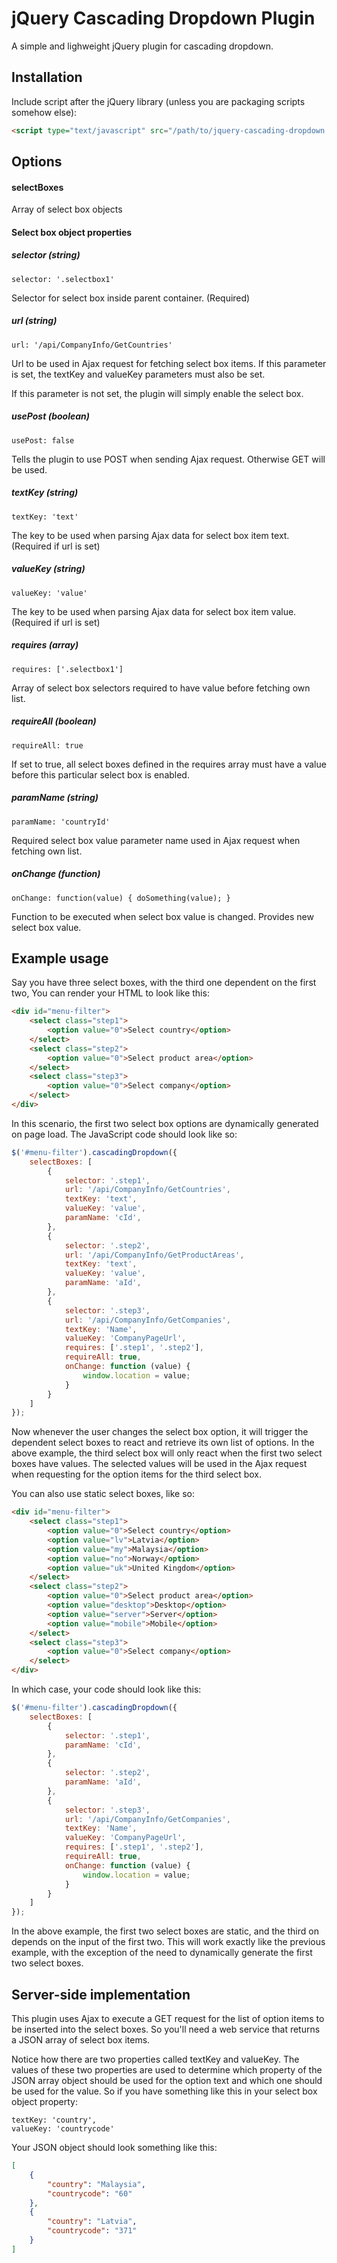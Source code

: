 # jQuery Cascading Dropdown Plugin

A simple and lighweight jQuery plugin for cascading dropdown.

## Installation

Include script after the jQuery library (unless you are packaging scripts somehow else):

```html
<script type="text/javascript" src="/path/to/jquery-cascading-dropdown.js"></script>
```

## Options

#### selectBoxes

Array of select box objects

#### Select box object properties

##### selector (string)

    selector: '.selectbox1'

Selector for select box inside parent container. (Required)

##### url (string)

    url: '/api/CompanyInfo/GetCountries'

Url to be used in Ajax request for fetching select box items. If this parameter is set,
the textKey and valueKey parameters must also be set.

If this parameter is not set, the plugin will simply enable the select box.

##### usePost (boolean)

    usePost: false

Tells the plugin to use POST when sending Ajax request. Otherwise GET will be used.

##### textKey (string)

    textKey: 'text'

The key to be used when parsing Ajax data for select box item text. (Required if url is set)

##### valueKey (string)

    valueKey: 'value'

The key to be used when parsing Ajax data for select box item value. (Required if url is set)

##### requires (array)

    requires: ['.selectbox1']

Array of select box selectors required to have value before fetching own list.

##### requireAll (boolean)

    requireAll: true

If set to true, all select boxes defined in the requires array must have a value before this particular
select box is enabled.

##### paramName (string)

    paramName: 'countryId'

Required select box value parameter name used in Ajax request when fetching own list.

##### onChange (function)

    onChange: function(value) { doSomething(value); }

Function to be executed when select box value is changed. Provides new select box value.

## Example usage

Say you have three select boxes, with the third one dependent on the first two, You can render your HTML to look like this:

```html
<div id="menu-filter">
    <select class="step1">
        <option value="0">Select country</option>
    </select>
    <select class="step2">
        <option value="0">Select product area</option>
    </select>
    <select class="step3">
        <option value="0">Select company</option>
    </select>
</div>
```

In this scenario, the first two select box options are dynamically generated on page load. The JavaScript code should look
like so:

```javascript
$('#menu-filter').cascadingDropdown({
    selectBoxes: [
        {
            selector: '.step1',
            url: '/api/CompanyInfo/GetCountries',
            textKey: 'text',
            valueKey: 'value',
            paramName: 'cId',
        },
        {
            selector: '.step2',
            url: '/api/CompanyInfo/GetProductAreas',
            textKey: 'text',
            valueKey: 'value',
            paramName: 'aId',
        },
        {
            selector: '.step3',
            url: '/api/CompanyInfo/GetCompanies',
            textKey: 'Name',
            valueKey: 'CompanyPageUrl',
            requires: ['.step1', '.step2'],
            requireAll: true,
            onChange: function (value) {
                window.location = value;
            }
        }
    ]
});
```

Now whenever the user changes the select box option, it will trigger the dependent select boxes to react and retrieve
its own list of options. In the above example, the third select box will only react when the first two select boxes
have values. The selected values will be used in the Ajax request when requesting for the option items for the
third select box.

You can also use static select boxes, like so:

```html
<div id="menu-filter">
    <select class="step1">
        <option value="0">Select country</option>
        <option value="lv">Latvia</option>
        <option value="my">Malaysia</option>
        <option value="no">Norway</option>
        <option value="uk">United Kingdom</option>
    </select>
    <select class="step2">
        <option value="0">Select product area</option>
        <option value="desktop">Desktop</option>
        <option value="server">Server</option>
        <option value="mobile">Mobile</option>
    </select>
    <select class="step3">
        <option value="0">Select company</option>
    </select>
</div>
```

In which case, your code should look like this:

```javascript
$('#menu-filter').cascadingDropdown({
    selectBoxes: [
        {
            selector: '.step1',
            paramName: 'cId',
        },
        {
            selector: '.step2',
            paramName: 'aId',
        },
        {
            selector: '.step3',
            url: '/api/CompanyInfo/GetCompanies',
            textKey: 'Name',
            valueKey: 'CompanyPageUrl',
            requires: ['.step1', '.step2'],
            requireAll: true,
            onChange: function (value) {
                window.location = value;
            }
        }
    ]
});
```

In the above example, the first two select boxes are static, and the third on depends on the input of the first two.
This will work exactly like the previous example, with the exception of the need to dynamically generate the first two
select boxes.

## Server-side implementation

This plugin uses Ajax to execute a GET request for the list of option items to be inserted into the select boxes. 
So you'll need a web service that returns a JSON array of select box items.

Notice how there are two properties called textKey and valueKey. The values of these two properties are
used to determine which property of the JSON array object should be used for the option text and which one
should be used for the value. So if you have something like this in your select box object property:

    textKey: 'country',
    valueKey: 'countrycode'

Your JSON object should look something like this:

```json
[
    {
        "country": "Malaysia",
        "countrycode": "60"
    },
    {
        "country": "Latvia",
        "countrycode": "371"
    }
]
```
